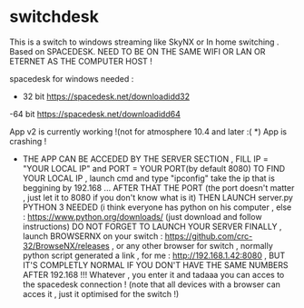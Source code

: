 # switchdesk
This is a switch to windows streaming like SkyNX or In home switching . Based on SPACEDESK. NEED TO BE ON THE SAME WIFI OR LAN OR ETERNET AS THE COMPUTER HOST !

spacedesk for windows needed : 

- 32 bit https://spacedesk.net/downloadidd32

-64 bit https://spacedesk.net/downloadidd64

App v2 is currently working !(not for atmosphere 10.4 and later :( *) 
App is crashing !

* THE APP CAN BE ACCEDED BY THE SERVER SECTION , FILL IP = "YOUR LOCAL IP" and PORT = YOUR PORT(by default 8080)
TO FIND YOUR LOCAL IP , launch cmd and type "ipconfig" take the ip that is beggining by 192.168 ...
AFTER THAT THE PORT (the port doesn't matter , just let it to 8080 if you don't know what is it)
THEN LAUNCH server.py PYTHON 3 NEEDED (i think everyone has python on his computer , else : https://www.python.org/downloads/ (just download and follow instructions)
DO NOT FORGET TO LAUNCH YOUR SERVER
FINALLY , launch BROWSERNX on your switch : https://github.com/crc-32/BrowseNX/releases , or any other browser for switch , normally python script generated a link , for me : http://192.168.1.42:8080 , BUT IT'S COMPLETLY NORMAL IF YOU DON'T HAVE THE SAME NUMBERS AFTER 192.168 !!! Whatever , you enter it and tadaaa you can acces to the spacedesk connection ! (note that all devices with a browser can acces it , just it optimised for the switch !)
